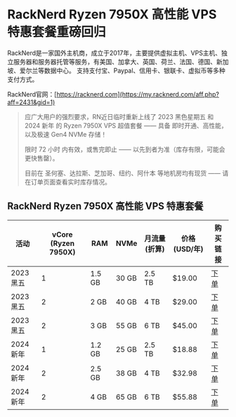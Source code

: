 # RackNerd Ryzen 7950X 高性能 VPS 特惠套餐重磅回归

RackNerd是一家国外主机商，成立于2017年，主要提供虚拟主机、VPS主机、独立服务器和服务器托管等服务，有美国、加拿大、英国、荷兰、法国、德国、新加坡、爱尔兰等数据中心。
支持支付宝、Paypal、信用卡、银联卡、虚拟币等多种支付方式。

RackNerd官网：[https://racknerd.com](https://my.racknerd.com/aff.php?aff=2431&gid=1)

> 应广大用户的强烈要求，RN近日临时重新上线了 2023 黑色星期五 和 2024 新年 的 Ryzen 7950X VPS 超值套餐 —— 具备 即时开通、高性能，以及极速 Gen4 NVMe 存储！
> 
> 限时 72 小时 内有效，或售完即止 —— 以先到者为准（库存有限，可能会更快售罄）。
> 
> 目前在 圣何塞、达拉斯、芝加哥、纽约、阿什本 等地机房均有现货 —— 请在订单页面查看实时库存情况。

## RackNerd Ryzen 7950X 高性能 VPS 特惠套餐

| 活动  | vCore (Ryzen 7950X) | RAM | NVMe | 月流量 (折算) | 价格 (USD/年) | 购买链接 |
| --- | --- | --- | --- | --- | --- | --- |
| 2023 黑五 | 1   | 1.5 GB | 30 GB | 2.5 TB | $19.00 | [下单](https://my.racknerd.com/aff.php?aff=2431&pid=797) |
| 2023 黑五 | 2   | 2 GB | 40 GB | 4 TB | $29.00 | [下单](https://my.racknerd.com/aff.php?aff=2431&pid=798) |
| 2023 黑五 | 2   | 3 GB | 55 GB | 6 TB | $45.00 | [下单](https://my.racknerd.com/aff.php?aff=2431&pid=799) |
| 2024 新年 | 1   | 1.2 GB | 25 GB | 2.5 TB | $18.88 | [下单](https://my.racknerd.com/aff.php?aff=2431&pid=830) |
| 2024 新年 | 2   | 2.5 GB | 38 GB | 4 TB | $32.98 | [下单](https://my.racknerd.com/aff.php?aff=2431&pid=831) |
| 2024 新年 | 2   | 4 GB | 65 GB | 6 TB | $55.88 | [下单](https://my.racknerd.com/aff.php?aff=2431&pid=832) |
